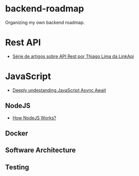 # backend-roadmap
Organizing my own backend roadmap. 

# Rest API
* [Série de artigos sobre API Rest por Thiago Lima da LinkApi](https://www.linkedin.com/pulse/anatomia-de-uma-api-restful-thiago-lima/)

# JavaScript
* [Deeply undestanding JavaScript Async Await](https://blog.bitsrc.io/understanding-javascript-async-and-await-with-examples-a010b03926ea)

## NodeJS
* [How NodeJS Works?](https://codeburst.io/how-node-js-single-thread-mechanism-work-understanding-event-loop-in-nodejs-230f7440b0ea)

## Docker

## Software Architecture

## Testing